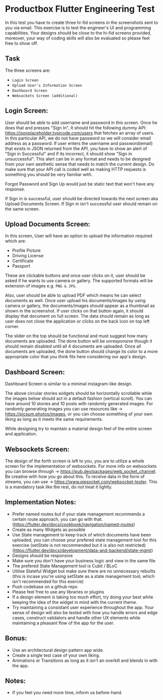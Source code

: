 Productbox Flutter Engineering Test
=========================================

In this test you have to create three hi-fid screens in the screenshots sent to you via email. This exercise is to test the engineer's UI and programming capabilities. Your designs should be close to the hi-fid screens provided, moreover, your way of coding skills will also be evaluated so please feel free to show off.

Task
----

The three screens are:

- `Login Screen` 
- `Upload User's Information Screen`
- `Dashboard Screen`
- `Websockets Screen (additional)` 

Login Screen:
-------------
User should be able to add username and password in this screen. Once he does that and presses "Sign In", It should hit the following dummy API: https://jsonplaceholder.typicode.com/users that fetches an array of users. In this particular API, we do not have password so we will consider email address as a password. If user enters the username and password(email) that exists in JSON returned from the API, you have to show an alert of "Sign in Successful" and if its incorrect, it should show "Sign in unsuccessful". This alert can be in any format and needs to be designed from your own aesthetic sense that needs to match the current design. Do make sure that your API call is coded well as making HTTP requests is something you should be very familiar with.

Forgot Password and Sign Up would just be static text that won't have any response.

If Sign in is successful, user should be directed towards the next screen aka Upload Documents Screen. If Sign in isn't successful user should remain on the same screen.

Upload Documents Screen:
------------------------
In this screen, User will have an option to upload the information required which are:

- Profile Picture
- Driving License
- Certificate
- Passport

These are clickable buttons and once user clicks on it, user should be asked if he wants to use camera or gallery. The supported formats will be extension of images e.g. `PNG & JPG`. 

Also, user should be able to upload PDF which means he can select documents as well. Once user upload his documents/images by using camera or gallery, the documents/images should appear as a thumbnail as shown in the screenshot. If user clicks on that button again, it should display that document on full screen. The data should remain as long as user does not close the application or clicks on the back icon on top left corner.

The slider on the top should be functional and must suggest how many documents are uploaded.
The done button will be unresponsive though it should remain disabled until all 4 documents are uploaded. Once all documents are uploaded, the done button should change its color to a more appropriate color that you think fits here considering our app's design.

Dashboard Screen: 
-----------------
Dashboard Screen is similar to a minimal instagram-like design.

The above circular stories widgets should be horizontally scrollable while the images below should act in a default fashion (vertical scroll). You can have around 10 stories and 10 posts with randomly generated images. For randomly generating images you can use resources like -> https://picsum.photos/images, or you can choose something of your own liking as long as it meets the same requirements. 

While designing try to maintain a material design feel of the entire screen and application.

Websockets Screen:
------------------
The design of the forth screen is left to you, you are to utilize a whole screen for the implementation of websockets. For more info on websockets you can browse through -> https://pub.dev/packages/web_socket_channel. Be creative with how you go about this. To receive data in the form of streams, you can use -> https://www.piesocket.com/websocket-tester. This is a mandatory task like the rest, do not treat it lightly. 

Implementation Notes:
---------------------
- Prefer named routes but if your state management recommends a certain route approach, you can go with that. (https://flutter.dev/docs/cookbook/navigation/named-routes)
- Create as many Widgets as possible
- Use State management to keep track of which documents have been uploaded, you can choose your prefered state management tool for this exercise (setState is not recommended but it is also not restricted) (https://flutter.dev/docs/development/data-and-backend/state-mgmt)
- Designs should be responsive
- Make sure you don't have your business logic and view in the same file
- The prefered State Management tool is Cubit / BLoC
- Utilise Stateful Widget but make sure there are no unnecessary rebuilts (this is incase you're using setState as a state management tool, which isn't recommended for this exercie)
- Push codebase on a github repo
- Please feel free to use any libraries or plugins 
- If a design element is taking too much effort, try doing your best while keeping the idea of the widget in mind with the current theme.
- Try maintaining a consistant user experience throughout the app. Your sense of design will also be tested with how you handle errors and edge cases, construct validators and handle other UX elements while maintaining a pleasant flow of the app for the user.

Bonus:
------
- Use an architectural design pattern app wide.
- Create a single test case of your own liking.
- Animations or Transitions as long as it isn't an overkill and blends in with the app.

Notes:
------
- If you feel you need more time, inform us before-hand.
